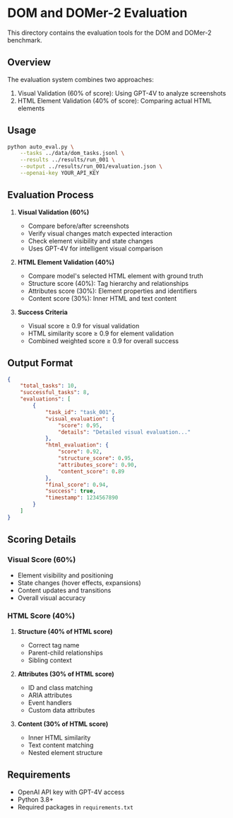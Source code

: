 # DOM and DOMer-2 Evaluation

This directory contains the evaluation tools for the DOM and DOMer-2 benchmark.

## Overview

The evaluation system combines two approaches:
1. Visual Validation (60% of score): Using GPT-4V to analyze screenshots
2. HTML Element Validation (40% of score): Comparing actual HTML elements

## Usage

```bash
python auto_eval.py \
    --tasks ../data/dom_tasks.jsonl \
    --results ../results/run_001 \
    --output ../results/run_001/evaluation.json \
    --openai-key YOUR_API_KEY
```

## Evaluation Process

1. **Visual Validation (60%)**
   - Compare before/after screenshots
   - Verify visual changes match expected interaction
   - Check element visibility and state changes
   - Uses GPT-4V for intelligent visual comparison

2. **HTML Element Validation (40%)**
   - Compare model's selected HTML element with ground truth
   - Structure score (40%): Tag hierarchy and relationships
   - Attributes score (30%): Element properties and identifiers
   - Content score (30%): Inner HTML and text content

3. **Success Criteria**
   - Visual score ≥ 0.9 for visual validation
   - HTML similarity score ≥ 0.9 for element validation
   - Combined weighted score ≥ 0.9 for overall success

## Output Format

```json
{
    "total_tasks": 10,
    "successful_tasks": 8,
    "evaluations": [
        {
            "task_id": "task_001",
            "visual_evaluation": {
                "score": 0.95,
                "details": "Detailed visual evaluation..."
            },
            "html_evaluation": {
                "score": 0.92,
                "structure_score": 0.95,
                "attributes_score": 0.90,
                "content_score": 0.89
            },
            "final_score": 0.94,
            "success": true,
            "timestamp": 1234567890
        }
    ]
}
```

## Scoring Details

### Visual Score (60%)
- Element visibility and positioning
- State changes (hover effects, expansions)
- Content updates and transitions
- Overall visual accuracy

### HTML Score (40%)
1. **Structure (40% of HTML score)**
   - Correct tag name
   - Parent-child relationships
   - Sibling context

2. **Attributes (30% of HTML score)**
   - ID and class matching
   - ARIA attributes
   - Event handlers
   - Custom data attributes

3. **Content (30% of HTML score)**
   - Inner HTML similarity
   - Text content matching
   - Nested element structure

## Requirements

- OpenAI API key with GPT-4V access
- Python 3.8+
- Required packages in `requirements.txt`
